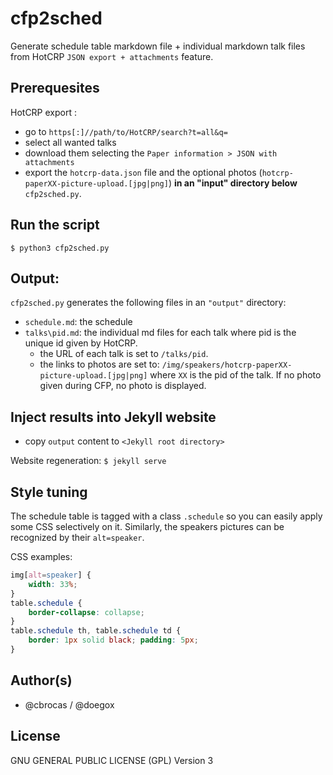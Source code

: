 # cfp2sched

Generate schedule table markdown file + individual markdown talk files from HotCRP `JSON export + attachments` feature.

## Prerequesites

HotCRP export : 
  - go to `https[:]//path/to/HotCRP/search?t=all&q=`
  - select all wanted talks 
  - download them selecting the `Paper information > JSON with attachments` 
  - export the `hotcrp-data.json` file and the optional photos (`hotcrp-paperXX-picture-upload.[jpg|png]`) **in an "input" directory below** `cfp2sched.py`.

## Run the script

`$ python3 cfp2sched.py`

## Output:
`cfp2sched.py` generates the following files in an `"output"` directory:
  - `schedule.md`: the schedule
  - `talks\pid.md`: the individual md files for each talk where pid is the unique id given by HotCRP. 
    - the URL of each talk is set to `/talks/pid`.
    - the links to photos are set to: `/img/speakers/hotcrp-paperXX-picture-upload.[jpg|png]` where `XX` is the pid of the talk. If no photo given during CFP, no photo is displayed.

## Inject results into Jekyll website
- copy `output` content to `<Jekyll root directory>`

Website regeneration: `$ jekyll serve`

## Style tuning

The schedule table is tagged with a class `.schedule` so you can easily apply some CSS selectively on it.
Similarly, the speakers pictures can be recognized by their `alt=speaker`.

CSS examples:

```css
img[alt=speaker] {
    width: 33%;
}
table.schedule {
    border-collapse: collapse;
}
table.schedule th, table.schedule td {
    border: 1px solid black; padding: 5px;
}
```

## Author(s)
- @cbrocas / @doegox

## License
GNU GENERAL PUBLIC LICENSE (GPL) Version 3
